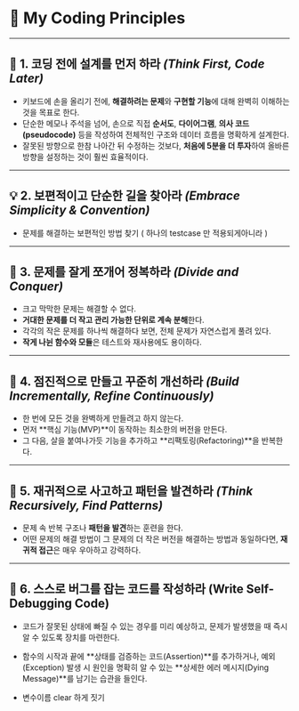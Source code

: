 # 📜 My Coding Principles

---

## 🧠 1. 코딩 전에 설계를 먼저 하라 *(Think First, Code Later)*
- 키보드에 손을 올리기 전에, **해결하려는 문제**와 **구현할 기능**에 대해 완벽히 이해하는 것을 목표로 한다.  
- 단순한 메모나 주석을 넘어, 손으로 직접 **순서도**, **다이어그램**, **의사 코드(pseudocode)** 등을 작성하여 전체적인 구조와 데이터 흐름을 명확하게 설계한다.  
- 잘못된 방향으로 한참 나아간 뒤 수정하는 것보다, **처음에 5분을 더 투자**하여 올바른 방향을 설정하는 것이 훨씬 효율적이다.

---

## 💡 2. 보편적이고 단순한 길을 찾아라 *(Embrace Simplicity & Convention)*
- 문제를 해결하는 보편적인 방법 찾기 ( 하나의 testcase 만 적용되게아니라 )

---

## 🧩 3. 문제를 잘게 쪼개어 정복하라 *(Divide and Conquer)*
- 크고 막막한 문제는 해결할 수 없다.  
- **거대한 문제를 더 작고 관리 가능한 단위로 계속 분해**한다.  
- 각각의 작은 문제를 하나씩 해결하다 보면, 전체 문제가 자연스럽게 풀려 있다.  
- **작게 나뉜 함수와 모듈**은 테스트와 재사용에도 용이하다.

---

## 🌱 4. 점진적으로 만들고 꾸준히 개선하라 *(Build Incrementally, Refine Continuously)*
- 한 번에 모든 것을 완벽하게 만들려고 하지 않는다.  
- 먼저 **핵심 기능(MVP)**이 동작하는 최소한의 버전을 만든다.  
- 그 다음, 살을 붙여나가듯 기능을 추가하고 **리팩토링(Refactoring)**을 반복한다.  

---

## 🔄 5. 재귀적으로 사고하고 패턴을 발견하라 *(Think Recursively, Find Patterns)*
- 문제 속 반복 구조나 **패턴을 발견**하는 훈련을 한다.  
- 어떤 문제의 해결 방법이 그 문제의 더 작은 버전을 해결하는 방법과 동일하다면, **재귀적 접근**은 매우 우아하고 강력하다.  

---

## 🐛 6. 스스로 버그를 잡는 코드를 작성하라 (Write Self-Debugging Code)
- 코드가 잘못된 상태에 빠질 수 있는 경우를 미리 예상하고, 문제가 발생했을 때 즉시 알 수 있도록 장치를 마련한다.

- 함수의 시작과 끝에 **상태를 검증하는 코드(Assertion)**를 추가하거나, 예외(Exception) 발생 시 원인을 명확히 알 수 있는 **상세한 에러 메시지(Dying Message)**를 남기는 습관을 들인다.

- 변수이름 clear 하게 짓기
